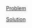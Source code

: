 [Problem](https://leetcode.com/problems/removing-stars-from-a-string)

[Solution](https://leetcode.com/problems/removing-stars-from-a-string/solutions/3403766/2390-removing-stars-from-a-string-simple-solution)

